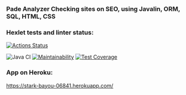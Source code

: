 ### Pade Analyzer Checking sites on SEO, using Javalin, ORM, SQL, HTML, CSS



### Hexlet tests and linter status:
[![Actions Status](https://github.com/SergeiYakimovich/java-project-72/workflows/hexlet-check/badge.svg)](https://github.com/SergeiYakimovich/java-project-72/actions)

![Java CI](https://github.com/SergeiYakimovich/java-project-72/workflows/Java%20CI/badge.svg)
[![Maintainability](https://api.codeclimate.com/v1/badges/f3ee4e3c13694206eb0b/maintainability)](https://codeclimate.com/github/SergeiYakimovich/java-project-72/maintainability)
[![Test Coverage](https://api.codeclimate.com/v1/badges/f3ee4e3c13694206eb0b/test_coverage)](https://codeclimate.com/github/SergeiYakimovich/java-project-72/test_coverage)

### App on Heroku:
https://stark-bayou-06841.herokuapp.com/
